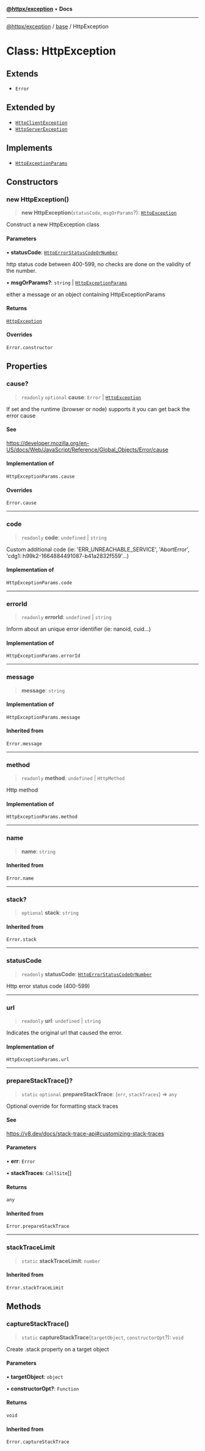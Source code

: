 [**@httpx/exception**](../../README.md) • **Docs**

---

[@httpx/exception](../../README.md) / [base](../README.md) / HttpException

# Class: HttpException

## Extends

- `Error`

## Extended by

- [`HttpClientException`](HttpClientException.md)
- [`HttpServerException`](HttpServerException.md)

## Implements

- [`HttpExceptionParams`](../../types/type-aliases/HttpExceptionParams.md)

## Constructors

### new HttpException()

> **new HttpException**(`statusCode`, `msgOrParams`?): [`HttpException`](HttpException.md)

Construct a new HttpException class

#### Parameters

• **statusCode**: [`HttpErrorStatusCodeOrNumber`](../../types/type-aliases/HttpErrorStatusCodeOrNumber.md)

http status code between 400-599, no checks are done on the validity of the number.

• **msgOrParams?**: `string` \| [`HttpExceptionParams`](../../types/type-aliases/HttpExceptionParams.md)

either a message or an object containing HttpExceptionParams

#### Returns

[`HttpException`](HttpException.md)

#### Overrides

`Error.constructor`

## Properties

### cause?

> `readonly` `optional` **cause**: `Error` \| [`HttpException`](HttpException.md)

If set and the runtime (browser or node) supports it
you can get back the error cause

#### See

https://developer.mozilla.org/en-US/docs/Web/JavaScript/Reference/Global_Objects/Error/cause

#### Implementation of

`HttpExceptionParams.cause`

#### Overrides

`Error.cause`

---

### code

> `readonly` **code**: `undefined` \| `string`

Custom additional code (ie: 'ERR_UNREACHABLE_SERVICE', 'AbortError', 'cdg1::h99k2-1664884491087-b41a2832f559'...)

#### Implementation of

`HttpExceptionParams.code`

---

### errorId

> `readonly` **errorId**: `undefined` \| `string`

Inform about an unique error identifier (ie: nanoid, cuid...)

#### Implementation of

`HttpExceptionParams.errorId`

---

### message

> **message**: `string`

#### Implementation of

`HttpExceptionParams.message`

#### Inherited from

`Error.message`

---

### method

> `readonly` **method**: `undefined` \| `HttpMethod`

Http method

#### Implementation of

`HttpExceptionParams.method`

---

### name

> **name**: `string`

#### Inherited from

`Error.name`

---

### stack?

> `optional` **stack**: `string`

#### Inherited from

`Error.stack`

---

### statusCode

> `readonly` **statusCode**: [`HttpErrorStatusCodeOrNumber`](../../types/type-aliases/HttpErrorStatusCodeOrNumber.md)

Http error status code (400-599)

---

### url

> `readonly` **url**: `undefined` \| `string`

Indicates the original url that caused the error.

#### Implementation of

`HttpExceptionParams.url`

---

### prepareStackTrace()?

> `static` `optional` **prepareStackTrace**: (`err`, `stackTraces`) => `any`

Optional override for formatting stack traces

#### See

https://v8.dev/docs/stack-trace-api#customizing-stack-traces

#### Parameters

• **err**: `Error`

• **stackTraces**: `CallSite`[]

#### Returns

`any`

#### Inherited from

`Error.prepareStackTrace`

---

### stackTraceLimit

> `static` **stackTraceLimit**: `number`

#### Inherited from

`Error.stackTraceLimit`

## Methods

### captureStackTrace()

> `static` **captureStackTrace**(`targetObject`, `constructorOpt`?): `void`

Create .stack property on a target object

#### Parameters

• **targetObject**: `object`

• **constructorOpt?**: `Function`

#### Returns

`void`

#### Inherited from

`Error.captureStackTrace`
